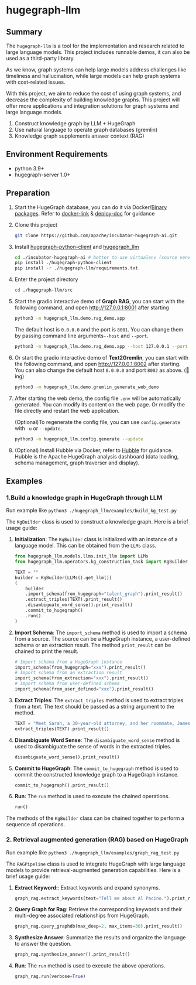 # hugegraph-llm

## Summary

The `hugegraph-llm` is a tool for the implementation and research related to large language models.
This project includes runnable demos, it can also be used as a third-party library.

As we know, graph systems can help large models address challenges like timeliness and hallucination,
while large models can help graph systems with cost-related issues.

With this project, we aim to reduce the cost of using graph systems, and decrease the complexity of 
building knowledge graphs. This project will offer more applications and integration solutions for 
graph systems and large language models.
1.  Construct knowledge graph by LLM + HugeGraph
2.  Use natural language to operate graph databases (gremlin)
3.  Knowledge graph supplements answer context (RAG)

## Environment Requirements

- python 3.9+ 
- hugegraph-server 1.0+

## Preparation

1. Start the HugeGraph database, you can do it via Docker/[Binary packages](https://hugegraph.apache.org/docs/download/download/). 
Refer to [docker-link](https://hub.docker.com/r/hugegraph/hugegraph) & [deploy-doc](https://hugegraph.apache.org/docs/quickstart/hugegraph-server/#31-use-docker-container-convenient-for-testdev) for guidance
2. Clone this project
    ```bash
    git clone https://github.com/apache/incubator-hugegraph-ai.git
    ```
3. Install [hugegraph-python-client](../hugegraph-python-client) and [hugegraph_llm](src/hugegraph_llm)
    ```bash
    cd ./incubator-hugegraph-ai # better to use virtualenv (source venv/bin/activate) 
    pip install ./hugegraph-python-client
    pip install -r ./hugegraph-llm/requirements.txt
    ```
4. Enter the project directory
    ```bash
    cd ./hugegraph-llm/src
    ```

5. Start the gradio interactive demo of **Graph RAG**, you can start with the following command, and open http://127.0.0.1:8001 after starting
    ```bash
    python3 -m hugegraph_llm.demo.rag_demo.app
    ```
    The default host is `0.0.0.0` and the port is `8001`. You can change them by passing command line arguments`--host` and `--port`.  
    ```bash
    python3 -m hugegraph_llm.demo.rag_demo.app --host 127.0.0.1 --port 18001
    ```

6. Or start the gradio interactive demo of **Text2Gremlin**, you can start with the following command, and open http://127.0.0.1:8002 after starting. You can also change the default host `0.0.0.0` and port `8002` as above. (🚧ing)
    ```bash
    python3 -m hugegraph_llm.demo.gremlin_generate_web_demo
   ```

7. After starting the web demo, the config file `.env` will be automatically generated. You can modify its content on the web page. Or modify the file directly and restart the web application.

    (Optional)To regenerate the config file, you can use `config.generate` with `-u` or `--update`.
    ```bash
    python3 -m hugegraph_llm.config.generate --update
    ```
   
8. (Optional) Install Hubble via Docker, refer to [Hubble](https://hub.docker.com/r/hugegraph/hubble) for guidance. Hubble is the Apache HugeGraph analysis dashboard (data loading, schema management, graph traverser and display).


## Examples

### 1.Build a knowledge graph in HugeGraph through LLM

Run example like `python3 ./hugegraph_llm/examples/build_kg_test.py`

The `KgBuilder` class is used to construct a knowledge graph. Here is a brief usage guide:

1. **Initialization**: The `KgBuilder` class is initialized with an instance of a language model. 
This can be obtained from the `LLMs` class.

    ```python
    from hugegraph_llm.models.llms.init_llm import LLMs
    from hugegraph_llm.operators.kg_construction_task import KgBuilder
    
    TEXT = ""
    builder = KgBuilder(LLMs().get_llm())
    (
        builder
        .import_schema(from_hugegraph="talent_graph").print_result()
        .extract_triples(TEXT).print_result()
        .disambiguate_word_sense().print_result()
        .commit_to_hugegraph()
        .run()
    )
    ```

2. **Import Schema**: The `import_schema` method is used to import a schema from a source. The source can be a HugeGraph instance, a user-defined schema or an extraction result. The method `print_result` can be chained to print the result.

    ```python
    # Import schema from a HugeGraph instance
    import_schema(from_hugegraph="xxx").print_result()
    # Import schema from an extraction result
    import_schema(from_extraction="xxx").print_result()
    # Import schema from user-defined schema
    import_schema(from_user_defined="xxx").print_result()
    ```

3. **Extract Triples**: The `extract_triples` method is used to extract triples from a text. The text should be passed as a string argument to the method.

    ```python
    TEXT = "Meet Sarah, a 30-year-old attorney, and her roommate, James, whom she's shared a home with since 2010."
    extract_triples(TEXT).print_result()
    ```

4. **Disambiguate Word Sense**: The `disambiguate_word_sense` method is used to disambiguate the sense of words in the extracted triples.

    ```python
    disambiguate_word_sense().print_result()
    ```

5. **Commit to HugeGraph**: The `commit_to_hugegraph` method is used to commit the constructed knowledge graph to a HugeGraph instance.

    ```python
    commit_to_hugegraph().print_result()
    ```

6. **Run**: The `run` method is used to execute the chained operations.

    ```python
    run()
    ```

The methods of the `KgBuilder` class can be chained together to perform a sequence of operations.

### 2. Retrieval augmented generation (RAG) based on HugeGraph

Run example like `python3 ./hugegraph_llm/examples/graph_rag_test.py`

The `RAGPipeline` class is used to integrate HugeGraph with large language models to provide retrieval-augmented generation capabilities.
Here is a brief usage guide:

1. **Extract Keyword:**: Extract keywords and expand synonyms.

    ```python
    graph_rag.extract_keywords(text="Tell me about Al Pacino.").print_result()
    ```

2. **Query Graph for Rag**: Retrieve the corresponding keywords and their multi-degree associated relationships from HugeGraph.

     ```python
     graph_rag.query_graphdb(max_deep=2, max_items=30).print_result()
     ```
3. **Synthesize Answer**: Summarize the results and organize the language to answer the question.

    ```python
    graph_rag.synthesize_answer().print_result()
    ```

4. **Run**: The `run` method is used to execute the above operations.

    ```python
    graph_rag.run(verbose=True)
    ```
